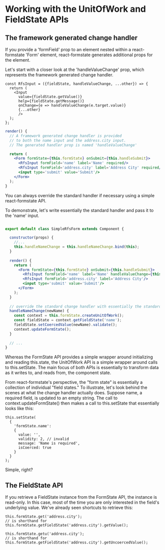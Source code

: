 # Working with the UnitOfWork and FieldState APIs

## The framework generated change handler

If you provide a 'formField' prop to an element nested within a react-formstate 'Form' element, react-formstate generates additional props for the element.

Let's start with a closer look at the 'handleValueChange' prop, which represents the framework generated change handler.

```es6
const RfsInput = ({fieldState, handleValueChange, ...other}) => {
  return (
    <Input
      value={fieldState.getValue()}
      help={fieldState.getMessage()}
      onChange={e => handleValueChange(e.target.value)}
      {...other}
      />
  );
};
```
```jsx
render() {
  // A framework generated change handler is provided
  // to both the name input and the address.city input.
  // The generated handler prop is named 'handleValueChange'

  return (
    <Form formState={this.formState} onSubmit={this.handleSubmit}>
      <RfsInput formField='name' label='Name' required/>
      <RfsInput formField='address.city' label='Address City' required/>
      <input type='submit' value='Submit'/>
    </Form>
  );
}
```

You can always override the standard handler if necessary using a simple react-formstate API.

To demonstrate, let's write essentially the standard handler and pass it to the 'name' input.

```jsx

export default class SimpleRfsForm extends Component {

  constructor(props) {
    //...
    this.handleNameChange = this.handleNameChange.bind(this);
  }
  
  render() {
    return (
      <Form formState={this.formState} onSubmit={this.handleSubmit}>
        <RfsInput formField='name' label='Name' handleValueChange={this.handleNameChange}/>
        <RfsInput formField='address.city' label='Address City'/>
        <input type='submit' value='Submit'/>
      </Form>
    );
  }
  
  // override the standard change handler with essentially the standard change handler
  handleNameChange(newName) {
    const context = this.formState.createUnitOfWork();
    const fieldState = context.getFieldState('name');
    fieldState.setCoercedValue(newName).validate();
    context.updateFormState();
  }
  
  // ...
}
```

Whereas the FormState API provides a simple wrapper around initializing and reading this.state, the UnitOfWork API is a simple wrapper around calls to this.setState. The main focus of both APIs is essentially to transform data as it writes to, and reads from, the component state.

From react-formstate's perspective, the "form state" is essentially a collection of individual "field states." To illustrate, let's look behind the scenes at what the change handler actually does. Suppose name, a required field, is updated to an empty string. The call to context.updateFormState() then makes a call to this.setState that essentially looks like this:

```es6
this.setState(
  {
    'formState.name':
    {
      value: '',
      validity: 2, // invalid
      message: 'Name is required',
      isCoerced: true
    }
  }
);
```

Simple, right?

## The FieldState API

If you retrieve a FieldState instance from the FormState API, the instance is read-only. In this case, most of the time you are only interested in the field's underlying value. We've already seen shortcuts to retrieve this:

```es6
this.formState.get('address.city');
// is shorthand for
this.formState.getFieldState('address.city').getValue();

this.formState.getu('address.city');
// is shorthand for
this.formState.getFieldState('address.city').getUncoercedValue();
```

